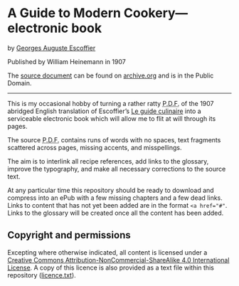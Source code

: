 # A Guide to Modern Cookery—electronic book

by [Georges Auguste Escoffier](https://en.wikipedia.org/wiki/Auguste_Escoffier)

Published by William Heinemann in 1907

The [source document](https://archive.org/details/cu31924000610117) can be found on [archive.org](https://archive.org) and is in the Public Domain.

***

This is my occasional hobby of turning a rather ratty <abbr title="Portable Document Format" class="initialism">P.D.F.</abbr> of the <time>1907</time> abridged English translation of Escoffier’s [<span lang="fr">Le guide culinaire</span>](https://en.wikipedia.org/wiki/Le_guide_culinaire) into a serviceable electronic book which will allow me to flit at will through its pages.

The source <abbr title="Portable Document Format" class="initialism">P.D.F.</abbr> contains runs of words with no spaces, text fragments scattered across pages, missing accents, and misspellings.

The aim is to interlink all recipe references, add links to the glossary, improve the typography, and make all necessary corrections to the source text.

At any particular time this repository should be ready to download and compress into an ePub with a few missing chapters and a few dead links. Links to content that has not yet been added are in the format `<a href="#"`. Links to the glossary will be created once all the content has been added.

## Copyright and permissions

Excepting where otherwise indicated, all content is licensed under a <a rel="license" href="https://creativecommons.org/licenses/by-nc-sa/4.0/">Creative Commons Attribution-NonCommercial-ShareAlike 4.0 International License</a>. A copy of this licence is also provided as a text file within this repository ([licence.txt](licence.txt)).